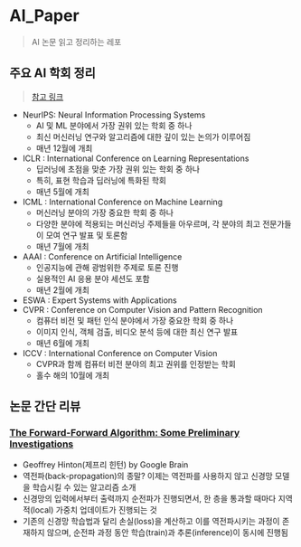 # AI_Paper
> AI 논문 읽고 정리하는 레포

## 주요 AI 학회 정리
> [참고 링크](https://scholar.google.co.kr/citations?view_op=top_venues&hl=ko&vq=eng_artificialintelligence)

- NeurIPS: Neural Information Processing Systems
  - AI 및 ML 분야에서 가장 권위 있는 학회 중 하나
  - 최신 머신러닝 연구와 알고리즘에 대한 깊이 있는 논의가 이루어짐
  - 매년 12월에 개최
- ICLR : International Conference on Learning Representations
  - 딥러닝에 초점을 맞춘 가장 권위 있는 학회 중 하나
  - 특히, 표현 학습과 딥러닝에 특화된 학회
  - 매년 5월에 개최
- ICML : International Conference on Machine Learning
  - 머신러닝 분야의 가장 중요한 학회 중 하나
  - 다양한 분야에 적용되는 머신러닝 주제들을 아우르며, 각 분야의 최고 전문가들이 모여 연구 발표 및 토론함
  - 매년 7월에 개최
- AAAI : Conference on Artificial Intelligence
  - 인공지능에 관해 광범위한 주제로 토론 진행
  - 실용적인 AI 응용 분야 세션도 포함
  - 매년 2월에 개최
- ESWA : Expert Systems with Applications
- CVPR : Conference on Computer Vision and Pattern Recognition
  - 컴퓨터 비전 및 패턴 인식 분야에서 가장 중요한 학회 중 하나
  - 이미지 인식, 객체 검출, 비디오 분석 등에 대한 최신 연구 발표
  - 매년 6월에 개최
- ICCV : International Conference on Computer Vision
  - CVPR과 함께 컴퓨터 비전 분야의 최고 권위를 인정받는 학회
  - 홀수 해의 10월에 개최

## 논문 간단 리뷰
### [The Forward-Forward Algorithm: Some Preliminary Investigations](https://www.cs.toronto.edu/~hinton/FFA13.pdf)
- Geoffrey Hinton(제프리 힌턴) by Google Brain
- 역전파(back-propagation)의 종말? 이제는 역전파를 사용하지 않고 신경망 모델을 학습시킬 수 있는 알고리즘 소개
- 신경망의 입력에서부터 출력까지 순전파가 진행되면서, 한 층을 통과할 때마다 지역적(local) 가중치 업데이트가 진행되는 것
- 기존의 신경망 학습법과 달리 손실(loss)을 계산하고 이를 역전파시키는 과정이 존재하지 않으며, 순전파 과정 동안 학습(train)과 추론(inference)이 동시에 진행됨
